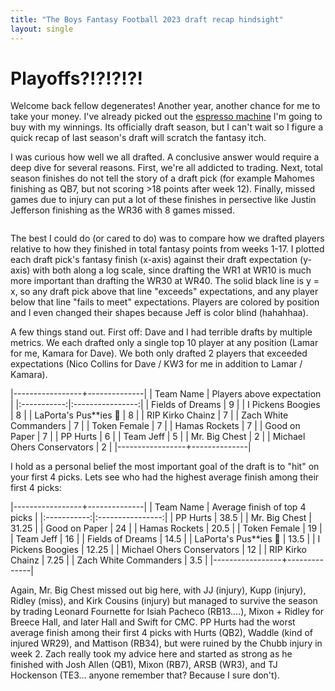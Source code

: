 ```yaml
---
title: "The Boys Fantasy Football 2023 draft recap hindsight"
layout: single
---
```


# Playoffs?!?!?!?!

Welcome back fellow degenerates! Another year, another chance for me to take your money. I've already picked out the [espresso machine](https://www.amazon.com/Nespresso-VertuoPlus-Espresso-Aeroccino-DeLonghi/dp/B07GQ68ZDJ/ref=sr_1_4?crid=CO645LZSIIYQ&dib=eyJ2IjoiMSJ9.4LeOGCHEFM3rN-ypb1VGn6y7WPdPcALZOssqTmC9cr-deQw-BiKOE8fpPBp4A98I-rnqlz4OBbtMdFyUUweAn9HdPJyBkOpwDWc_crtIGdId7TC9Wqjtcxcb16ElOHDS3Lhi5L-vnGS7azP__AAwphRvnxiXk7IrzF24B2qDKvl_CMFzWVLiCqKtuyxzThO-QoBwMKLUUoP8LnbIfwfZXKskIH2N-2Ia967i7UCeObbnugWne1M2XfwDly9O3zcf8Ufc3LTY7O2DyydJlvx2oUtvTnxTtaPqIuVLdZw2p4I.ucG3LDHspf13BoqSG48Y89yyZ9Josns_CP3bDR478bc&dib_tag=se&keywords=nespresso%2Bmachine&qid=1724977852&sprefix=nespresso%2Bmachine%2Caps%2C214&sr=8-4&th=1) I'm going to buy with my winnings. Its officially draft season, but I can't wait so I figure a quick recap of last season's draft will scratch the fantasy itch.

I was curious how well we all drafted. A conclusive answer would require a deep dive for several reasons. First, we're all addicted to trading. Next, total season finishes do not tell the story of a draft pick (for example Mahomes finishing as QB7, but not scoring >18 points after week 12). Finally, missed games due to injury can put a lot of these finishes in persective like Justin Jefferson finishing as the WR36 with 8 games missed.

<img src="{{ site.url }}{{ site.baseurl }}/assets/images/23_Boys_Draft_Analysis.png" alt="">

The best I could do (or cared to do) was to compare how we drafted players relative to how they finished in total fantasy points from weeks 1-17. I plotted each draft pick's fantasy finish (x-axis) against their draft expectation (y-axis) with both along a log scale, since drafting the WR1 at WR10 is much more important than drafting the WR30 at WR40. The solid black line is y = x, so any draft pick above that line "exceeds" expectations, and any player below that line "fails to meet" expectations. Players are colored by position and I even changed their shapes because Jeff is color blind (hahahhaa). 

A few things stand out. First off: Dave and I had terrible drafts by multiple metrics. We each drafted only a single top 10 player at any position (Lamar for me, Kamara for Dave). We both only drafted 2 players that exceeded expectations (Nico Collins for Dave / KW3 for me in addition to Lamar / Kamara).

|-----------------+--------------|
| Team Name | Players above expectation |
|:-----------:|:----------------:|
| Fields of Dreams | 9 |
| I Pickens Boogies | 8 |
| LaPorta's Pus**ies 🦁 | 8 |
| RIP Kirko Chainz | 7 |
| Zach White Commanders | 7 |
| Token Female | 7 |
| Hamas Rockets | 7 |
| Good on Paper | 7 |
| PP Hurts | 6 |
| Team Jeff | 5 |
| Mr. Big Chest | 2 |
| Michael Ohers Conservators | 2 |
|-----------------+--------------|


I hold as a personal belief the most important goal of the draft is to "hit" on your first 4 picks. Lets see who had the highest average finish among their first 4 picks:

|-----------------+--------------|
| Team Name | Average finish of top 4 picks |
|:-----------:|:----------------:|
| PP Hurts | 38.5 |
| Mr. Big Chest | 31.25 |
| Good on Paper | 24 |
| Hamas Rockets | 20.5 |
| Token Female | 19 |
| Team Jeff | 16 |
| Fields of Dreams | 14.5 |
| LaPorta's Pus**ies 🦁 | 13.5 |
| I Pickens Boogies | 12.25 |
| Michael Ohers Conservators | 12 |
| RIP Kirko Chainz | 7.25 |
| Zach White Commanders | 3.5 |
|-----------------+--------------|

Again, Mr. Big Chest missed out big here, with JJ (injury), Kupp (injury), Ridley (miss), and Kirk Cousins (injury) but managed to survive the season by trading Leonard Fournette for Isiah Pacheco (RB13....), Mixon + Ridley for Breece Hall, and later Hall and Swift for CMC. PP Hurts had the worst average finish among their first 4 picks with Hurts (QB2), Waddle (kind of injured WR29), and Mattison (RB34), but were ruined by the Chubb injury in week 2. Zach really took my advice here and started as strong as he finished with Josh Allen (QB1), Mixon (RB7), ARSB (WR3), and TJ Hockenson (TE3... anyone remember that? Because I sure don't).




